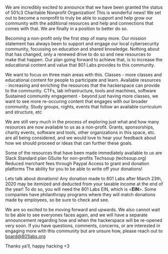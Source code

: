 We are incredibly excited to announce that we have been granted the status of 501c3 Charitable Nonprofit Organization! This is wonderful news! We set out to become a nonprofit to truly be able to support and help grow our community with the additional resources and help and connections that comes with that. We are finally in a position to better do so.

Becoming a non-profit only the first step of many more. Our mission statement has always been to support and engage our local cybersecurity community, focussing on education and shared knowledge. Nothing about that has changed, only a renewed drive to do so and new resources to make that happen. Our plan going forward to achieve that, is to increase the educational content and value that 801 Labs provides to this community.

We want to focus on three main areas with this. 
Classes - more classes and educational content for people to participate and learn.
Available resources - increasing and enriching the resources that the hackerspace can provide to the community. CTFs, lab infrastructure, tools and machines, software
Sustained community engagement - beyond just having more classes, we want to see more re-occuring content that engages with our broader community. Study groups,<insert topic> nights, events that follow an available curriculum and structure, etc ﻿ 

We are still very much in the process of exploring just what and how many resources are now available to us as a non-profit. Grants, sponsorships, charity events, software and tools, other organizations in this space, etc. are all being considered, and we would love to hear your feedback about how we should proceed or ideas that can further these goals.

Some of the resources that have been made immediately available to us are
Slack Standard plan
GSuite for non-profits
Techsoup (techsoup.org)
Reduced merchant fees through Paypal
Access to grant and donation platforms
The ability for you to be able to write off your donations!

Lets talk about donations! Any donation made to 801 Labs after March 23th, 2020 may be itemized and deducted from your taxable income at the end of the year! To do so, you will need the 801 Labs EIN, which is <**EIN**>. Some companies have philanthropy programs where they will match donations made by employees, so be sure to check and see.

We are so excited to be moving forward and upwards. We also cannot wait to be able to see everyones faces again, and we will have a separate announcement regarding how and when the hackerspace will be re-opened very soon. If you have questions, comments, concerns, or are interested in engaging more with this community but are unsure how, please reach out to board@801labs.org

Thanks ya’ll, happy hacking <3
